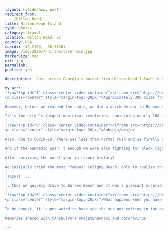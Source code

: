 ```yaml
---
layout: [slideshow, post]
redirect_from:
  - /hilton-head/
title: Hilton Head Island
type: photos
category: travel
location: Hilton Head, SC
country: USA
coordi: (32.2163, -80.7526)
image: /img/2020/7-hilton/cover-min.jpg
MarkerSize: med
ext: jpg
permalink:
publish: yes

description:  Just across Georgia's border lies Hilton Head Island in South Carolina. It is a vacation playland with famous beaches and great golf courses that overlook the Atlantic Ocean. However during COVID-19 times, the fun was ofcourse super limited. Our trip was mainly about the drive, and probably to get some fresh air after ending our internships!

my_arr: '
!!raw!!<p id="1" class="center video-container"><iframe src="https://drive.google.com/file/d/1n8rIY8k708yLz75-pOl1S1w_qQcesWQ4/preview" width="640" height="480"></iframe>
<p class="center" style="margin-top:-20px;">Approximately 300 miles from Atlanta, the trip to Hilton Head from Atlanta although long was pretty scenic!</p></p>
|
However, before we reached the shore, we did a quick detour to Bonaventure Cemetery which I missed during my <a href="https://rohangoel.com/blog/savannah"/>previous trip to Savnannah</a>!
|
It''s the city''s largest municipal cemeteries, containing nearly 160 acres :O
|
!!raw!!<p id="6" class="center video-container"><iframe src="https://drive.google.com/file/d/1oj1NEJOU6DCMIzTyUdJ2ioplRmuupIKd/preview" width="640" height="480"></iframe>
<p class="center" style="margin-top:-20px;">&nbsp;</p></p>
|
Also, due to COVID-19, there was less than normal rush and we finally able to eat at the famous Leopold Ice cream! Frequently rated among the country''s best ice cream shops, it was founded in 1919!
|
And if the pandemic wasn''t enough we were also fighting for black rights at the same time!
|
After surviving the worst year in recent history!
|
We initially tried the most "famous" Coligny Beach, only to realize that it''s not the best idea when we want to social distance as more famous means more people ...
|
!!GIF!! ...
|
.. thus we quickly drove to Burkes Beach and it was a pleasant surprise and very sparsely populated
|
!!raw!!<p id="6" class="center video-container"><iframe src="https://drive.google.com/file/d/1SGhuiJIKqxKTMIgihnLRISD86eIHThE6/preview" width="640" height="480"></iframe>
<p class="center" style="margin-top:-20px;">What happens when you have a wind storm forming for next day and there are not many people on the beach!</p></p>
|
To be honest, it''super weird to have see the sun not setting in the ocean - perils of living on the east coast :(
|
Memories shared with @AnshulVora @RajatBhavnani and coronavirus!
'
---
```

<!-- http://compressjpeg.com -->
<!-- http://compressimage.toolur.com/ 1024, 400-->
<!-- https://ezgif.com/optimize/ remove second and then lossy 50. Best is transparency. Fuzzy 6-->
<!-- https://support.google.com/blogger/thread/1950766?hl=en -->
